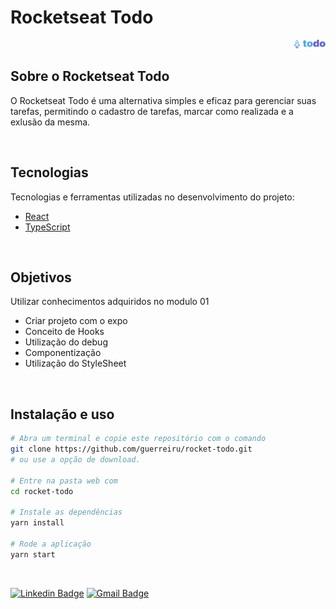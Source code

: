 # Rocketseat Todo

<img align="right" src="assets/logo.png" width="10%" alt="dt money">

<br>

## Sobre o Rocketseat Todo

O Rocketseat Todo é uma alternativa simples e eficaz para gerenciar suas tarefas, permitindo o cadastro de tarefas, marcar como realizada e a exlusão da mesma.

<br>

## Tecnologias

Tecnologias e ferramentas utilizadas no desenvolvimento do projeto:

- [React](https://reactnative.dev/)
- [TypeScript](https://www.typescriptlang.org/)

<br>

## Objetivos

Utilizar conhecimentos adquiridos no modulo 01
- Criar projeto com o expo
- Conceito de Hooks
- Utilização do debug
- Componentização
- Utilização do StyleSheet

<br>

## Instalação e uso

```bash
# Abra um terminal e copie este repositório com o comando
git clone https://github.com/guerreiru/rocket-todo.git
# ou use a opção de download.

# Entre na pasta web com 
cd rocket-todo

# Instale as dependências
yarn install

# Rode a aplicação
yarn start
```

<br>

[![Linkedin Badge](https://img.shields.io/badge/-Fernando%20Guerreiro-1293d2?style=flat-square&logo=Linkedin&logoColor=white&link=https://www.linkedin.com/in/guerreiru/)](https://www.linkedin.com/in/guerreiru/) 
[![Gmail Badge](https://img.shields.io/badge/-dev.fernandoguerreiro@gmail.com-EA4335?style=flat-square&logo=Gmail&logoColor=white&link=mailto:dev.fernandoguerreiro@gmail.com)](mailto:dev.fernandoguerreiro@gmail.com)
